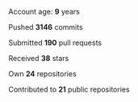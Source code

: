 Account age: **9** years

Pushed **3146** commits

Submitted **190** pull requests

Received **38** stars

Own **24** repositories

Contributed to **21** public repositories
